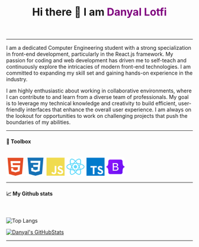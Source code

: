 <header>
      <h1>Hi there 👋 I am <span style="color: purple;">Danyal Lotfi</span></h1>
</header>

---

<div class="description">
      <p>
            I am a dedicated Computer Engineering student with a strong specialization in front-end development,
            particularly
            in the React.js framework. My passion for coding and web development has driven me to self-teach and
            continuously
            explore the intricacies of modern front-end technologies. I am committed to expanding my skill set and
            gaining
            hands-on experience in the industry.
      </p>
      <p>
        I am highly enthusiastic about working in collaborative environments, where I can contribute to and learn
            from a
            diverse team of professionals. My goal is to leverage my technical knowledge and creativity to build
            efficient,
            user-friendly interfaces that enhance the overall user experience. I am always on the lookout for
            opportunities to
            work on challenging projects that push the boundaries of my abilities.
      </p>
</div>

---

<div class="toolbox">
      <h4>🧰 Toolbox</h4><br />
        <img src="https://raw.githubusercontent.com/devicons/devicon/6910f0503efdd315c8f9b858234310c06e04d9c0/icons/html5/html5-plain.svg"
            width="50px" height="50px" alt="HTML5">
        <img src="https://raw.githubusercontent.com/devicons/devicon/6910f0503efdd315c8f9b858234310c06e04d9c0/icons/css3/css3-plain.svg"
            alt="CSS3" width="50px" height="50px">
        <img src="https://raw.githubusercontent.com/devicons/devicon/6910f0503efdd315c8f9b858234310c06e04d9c0/icons/javascript/javascript-plain.svg"
            alt="JavaScript" width="50px" height="50px">
        <img src="https://raw.githubusercontent.com/devicons/devicon/6910f0503efdd315c8f9b858234310c06e04d9c0/icons/react/react-original.svg"
            alt="React" width="50px" height="50px">
        <img src="https://raw.githubusercontent.com/devicons/devicon/6910f0503efdd315c8f9b858234310c06e04d9c0/icons/typescript/typescript-plain.svg"
            alt="TypeScript" width="50px" height="50px">
        <img src="https://raw.githubusercontent.com/devicons/devicon/6910f0503efdd315c8f9b858234310c06e04d9c0/icons/bootstrap/bootstrap-original.svg"
            alt="Bootstrap" width="50px" height="50px">
</div>

---

<h4>📈 My Github stats</h4><br />

![Top Langs](https://github-readme-stats.vercel.app/api/top-langs/?username=iXZed026&layout=compact&theme=radical)

[![Danyal's GitHubStats](https://github-readme-stats.vercel.app/api?username=iXZed026&show_icons=true&theme=radical)](https://github.com/anuraghazra/github-readme-stats)

---

